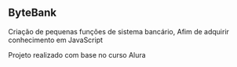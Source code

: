 <h2>ByteBank</h2>

<p>Criação de pequenas funções de sistema bancário, Afim de adquirir conhecimento em JavaScript</p>
<p>Projeto realizado com base no curso Alura</p>
